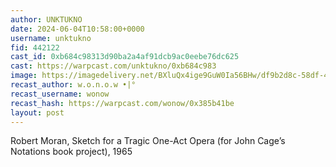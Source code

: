 ```yaml
---
author: UNKTUKNO
date: 2024-06-04T10:58:00+0000
username: unktukno
fid: 442122
cast_id: 0xb684c98313d90ba2a4af91dcb9ac0eebe76dc625
cast: https://warpcast.com/unktukno/0xb684c983
image: https://imagedelivery.net/BXluQx4ige9GuW0Ia56BHw/df9b2d8c-58df-4de2-d61b-a06ba6aa8500/original
recast_author: w.o.n.o.w •|°
recast_username: wonow
recast_hash: https://warpcast.com/wonow/0x385b41be
layout: post
---
```

Robert Moran, Sketch for a Tragic One-Act Opera (for John Cage’s Notations book project), 1965  

<img src='https://imagedelivery.net/BXluQx4ige9GuW0Ia56BHw/df9b2d8c-58df-4de2-d61b-a06ba6aa8500/original' alt='' referrerpolicy='no-referrer'/>